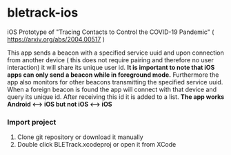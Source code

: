 # bletrack-ios
iOS Prototype of "Tracing Contacts to Control the COVID-19 Pandemic" ( https://arxiv.org/abs/2004.00517 )

This app sends a beacon with a specified service uuid and upon connection from another device ( this does not require pairing and therefore no user interaction) it will share its unique user id. **It is important to note that iOS apps can only send a beacon while in foreground mode.** Furthermore the app also monitors for other beacons transmitting the specified service uuid. When a foreign beacon is found the app will connect with that device and query its unique id. After receiving this id it is added to a list.
**The app works Android <--> iOS but not iOS <--> iOS**

### Import project
1. Clone git repository or download it manually
2. Double click BLETrack.xcodeproj or open it from XCode
